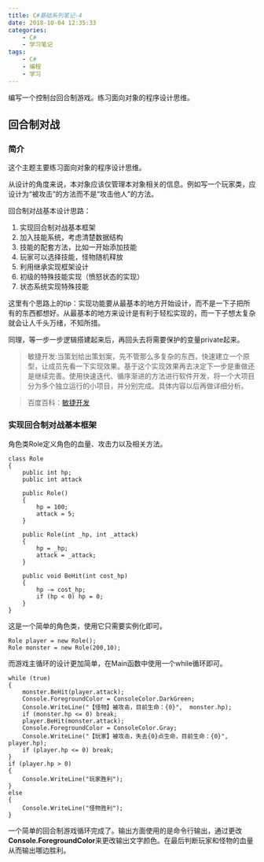 ```yaml
---
title: C#基础系列笔记-4
date: 2018-10-04 12:35:33
categories:
    - C#
    - 学习笔记
tags:
    - C#
    - 编程
    - 学习
---
```


编写一个控制台回合制游戏。练习面向对象的程序设计思维。

<!---more--->

## 回合制对战

### 简介

这个主题主要练习面向对象的程序设计思维。

从设计的角度来说，本对象应该仅管理本对象相关的信息。例如写一个玩家类，应设计为“被攻击”的方法而不是“攻击他人”的方法。

回合制对战基本设计思路：
1. 实现回合制对战基本框架
2. 加入技能系统，考虑清楚数据结构
3. 技能的配套方法，比如一开始添加技能
4. 玩家可以选择技能，怪物随机释放
5. 利用继承实现框架设计
6. 初级的特殊技能实现（愤怒状态的实现）
7. 状态系统实现特殊技能

这里有个思路上的tip：实现功能要从最基本的地方开始设计，而不是一下子把所有的东西都想好。从最基本的地方来设计是有利于轻松实现的，而一下子想太复杂就会让人千头万绪，不知所措。

同理，等一步一步逻辑搭建起来后，再回头去将需要保护的变量private起来。

>敏捷开发:当策划给出策划案，先不管那么多复杂的东西，快速建立一个原型，让成员先看一下实现效果。基于这个实现效果再去决定下一步是重做还是继续完善。使用快速迭代、循序渐进的方法进行软件开发，将一个大项目分为多个独立运行的小项目，并分别完成。具体内容以后再做详细分析。

>百度百科：[敏捷开发](https://baike.baidu.com/item/%E6%95%8F%E6%8D%B7%E5%BC%80%E5%8F%91/5618867?fr=aladdin)

### 实现回合制对战基本框架

角色类Role定义角色的血量、攻击力以及相关方法。

    class Role
    {
        public int hp;
        public int attack

        public Role()
        {
            hp = 100;
            attack = 5;
        }

        public Role(int _hp, int _attack)
        {
            hp = _hp;
            attack = _attack;
        }

        public void BeHit(int cost_hp)
        {
            hp -= cost_hp;
            if (hp < 0) hp = 0;
        }
    }

这是一个简单的角色类，使用它只需要实例化即可。

    Role player = new Role();
    Role monster = new Role(200,10);

而游戏主循环的设计更加简单，在Main函数中使用一个while循环即可。

    while (true)
    {
        monster.BeHit(player.attack);
        Console.ForegroundColor = ConsoleColor.DarkGreen;
        Console.WriteLine("【怪物】被攻击，目前生命：{0}",  monster.hp);
        if (monster.hp <= 0) break;
        player.BeHit(monster.attack);
        Console.ForegroundColor = ConsoleColor.Gray;
        Console.WriteLine("【玩家】被攻击，失去{0}点生命，目前生命：{0}", player.hp);
        if (player.hp <= 0) break;
    }
    if (player.hp > 0)
    {
        Console.WriteLine("玩家胜利");
    }
    else
    {
        Console.WriteLine("怪物胜利");
    }

一个简单的回合制游戏循环完成了。输出方面使用的是命令行输出，通过更改**Console.ForegroundColor**来更改输出文字颜色。在最后判断玩家和怪物的血量从而输出哪边胜利。
